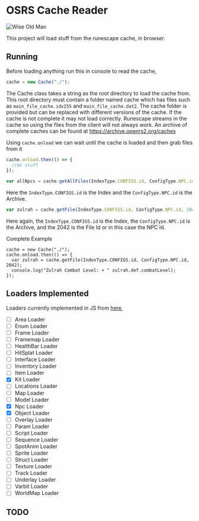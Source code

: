 # OSRS Cache Reader

![Wise Old Man](https://oldschool.runescape.wiki/images/4/46/Wise_Old_Man_chathead.png?68f26)

This project will load stuff from the runescape cache, in browser.

## Running

Before loading anything run this in console to read the cache,

```js
cache = new Cache("./");
```
The Cache class takes a string as the root directory to load the cache from. This root directory must contain a folder named cache which has files such as ```main_file_cache.idx255``` and ```main_file_cache.dat2```. The cache folder is provided but can be replaced with different versions of the cache. If the cache is not complete it may not load correctly. Runescape streams in the cache so using the files from the client will not always work. An archive of complete caches can be found at https://archive.openrs2.org/caches

Using ```cache.onload``` we can wait until the cache is loaded and then grab files from it
```js
cache.onload.then(() => {
  //do stuff
});
```

```js
var allNpcs = cache.getAllFiles(IndexType.CONFIGS.id, ConfigType.NPC.id);
```
Here the ```IndexType.CONFIGS.id``` is the Index and the ```ConfigType.NPC.id``` is the Archive.

```js
var zulrah = cache.getFile(IndexType.CONFIGS.id, ConfigType.NPC.id, 2042);
```
Here again, the ```IndexType.CONFIGS.id``` is the Index, the ```ConfigType.NPC.id``` is the Archive, and the 2042 is the File Id or in this case the NPC Id.

Complete Example
```
cache = new Cache("./");
cache.onload.then(() => {
  var zulrah = cache.getFile(IndexType.CONFIGS.id, ConfigType.NPC.id, 2042);
  console.log("Zulrah Combat Level: + " zulrah.def.combatLevel);
});
```

## Loaders Implemented

Loaders currently implemented in JS from [here](https://github.com/open-osrs/runelite/tree/master/cache/src/main/java/net/runelite/cache/definitions/loaders),

- [ ] Area Loader
- [ ] Enum Loader
- [ ] Frame Loader
- [ ] Framemap Loader
- [ ] HealthBar Loader
- [ ] HitSplat Loader
- [ ] Interface Loader
- [ ] Inventory Loader
- [ ] Item Loader
- [x] Kit Loader
- [ ] Locations Loader
- [ ] Map Loader
- [ ] Model Loader
- [x] Npc Loader
- [x] Object Loader
- [ ] Overlay Loader
- [ ] Param Loader
- [ ] Script Loader
- [ ] Sequence Loader
- [ ] SpotAnim Loader
- [ ] Sprite Loader
- [ ] Struct Loader
- [ ] Texture Loader
- [ ] Track Loader
- [ ] Underlay Loader
- [ ] Varbit Loader
- [ ] WorldMap Loader

## TODO
